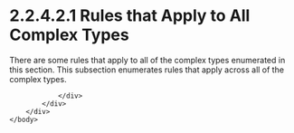 <html dir="LTR" xmlns:mshelp="http://msdn.microsoft.com/mshelp" xmlns:ddue="http://ddue.schemas.microsoft.com/authoring/2003/5" xmlns:xlink="http://www.w3.org/1999/xlink" xmlns:tool="http://www.microsoft.com/tooltip">
    <head>
        <meta http-equiv="Content-Type" content="text/html; CHARSET=utf-8"></meta>
        <meta name="save" content="history"></meta>
        <title>2.2.4.2.1 Rules that Apply to All Complex Types</title>
        <xml>
            <mshelp:toctitle title="2.2.4.2.1 Rules that Apply to All Complex Types"></mshelp:toctitle>
            <mshelp:rltitle title="[MS-SSAS]: Rules that Apply to All Complex Types"></mshelp:rltitle>
            <mshelp:keyword index="A" term="f5468b9f-7782-49a1-88d8-c80f95cd5660"></mshelp:keyword>
            <mshelp:attr name="DCSext.ContentType" value="open specification"></mshelp:attr>
            <mshelp:attr name="AssetID" value="f5468b9f-7782-49a1-88d8-c80f95cd5660"></mshelp:attr>
            <mshelp:attr name="TopicType" value="kbRef"></mshelp:attr>
            <mshelp:attr name="DCSext.Title" value="[MS-SSAS]: Rules that Apply to All Complex Types" />
        </xml>
    </head>
    <body>
        <div id="header">
            <h1 class="heading">2.2.4.2.1 Rules that Apply to All Complex Types</h1>
        </div>
        <div id="mainSection">
            <div id="mainBody">
                <div id="allHistory" class="saveHistory"></div>
                <div id="sectionSection0" class="section" name="collapseableSection">
                    

<p>There are some rules that apply to all of the complex types
enumerated in this section. This subsection enumerates rules that apply across
all of the complex types.</p>


                </div>
            </div>
        </div>
    </body>
</html>